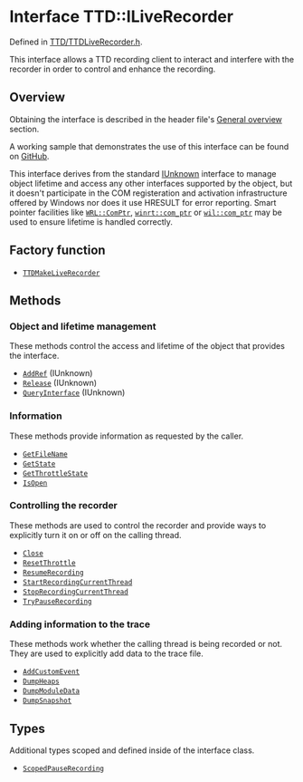 # Interface TTD::ILiveRecorder

Defined in [TTD/TTDLiveRecorder.h](README.md).

This interface allows a TTD recording client to interact and interfere with the recorder
in order to control and enhance the recording.

## Overview

Obtaining the interface is described in the header file's [General overview](README.md#general-overview) section.

A working sample that demonstrates the use of this interface can be found on
[GitHub](https://github.com/microsoft/WinDbg-Samples/tree/HEAD/TTD/LiveRecorderApiSample).

This interface derives from the standard [IUnknown](https://learn.microsoft.com/windows/win32/api/unknwn/nn-unknwn-iunknown)
interface to manage object lifetime and access any other interfaces supported by the object, but it doesn't participate
in the COM registeration and activation infrastructure offered by Windows nor does it use HRESULT for error reporting.
Smart pointer facilities like [`WRL::ComPtr`](https://learn.microsoft.com/cpp/cppcx/wrl/comptr-class),
[`winrt::com_ptr`](https://learn.microsoft.com/uwp/cpp-ref-for-winrt/com-ptr) or
[`wil::com_ptr`](https://github.com/microsoft/wil/wiki/WinRT-and-COM-wrappers)
may be used to ensure lifetime is handled correctly.

## Factory function

- [`TTDMakeLiveRecorder`](function-TTDMakeLiveRecorder.md)

## Methods

### Object and lifetime management

These methods control the access and lifetime of the object that provides the interface.

- [`AddRef`](https://learn.microsoft.com/windows/win32/api/unknwn/nf-unknwn-iunknown-addref) (IUnknown)
- [`Release`](https://learn.microsoft.com/windows/win32/api/unknwn/nf-unknwn-iunknown-release) (IUnknown)
- [`QueryInterface`](https://learn.microsoft.com/windows/win32/api/unknwn/nf-unknwn-iunknown-queryinterface%28refiid_void%29) (IUnknown)

### Information

These methods provide information as requested by the caller.

- [`GetFileName`](ILiveRecorder_GetFileName.md)
- [`GetState`](ILiveRecorder_GetState.md)
- [`GetThrottleState`](ILiveRecorder_GetThrottleState.md)
- [`IsOpen`](ILiveRecorder_IsOpen.md)

### Controlling the recorder

These methods are used to control the recorder and provide ways to explicitly turn it on or off on the calling thread.

- [`Close`](ILiveRecorder_Close.md)
- [`ResetThrottle`](ILiveRecorder_ResetThrottle.md)
- [`ResumeRecording`](ILiveRecorder_ResumeRecording.md)
- [`StartRecordingCurrentThread`](ILiveRecorder_StartRecordingCurrentThread.md)
- [`StopRecordingCurrentThread`](ILiveRecorder_StopRecordingCurrentThread.md)
- [`TryPauseRecording`](ILiveRecorder_TryPauseRecording.md)

### Adding information to the trace

These methods work whether the calling thread is being recorded or not.
They are used to explicitly add data to the trace file.

- [`AddCustomEvent`](ILiveRecorder_AddCustomEvent.md)
- [`DumpHeaps`](ILiveRecorder_DumpHeaps.md)
- [`DumpModuleData`](ILiveRecorder_DumpModuleData.md)
- [`DumpSnapshot`](ILiveRecorder_DumpSnapshot.md)

## Types

Additional types scoped and defined inside of the interface class.

- [`ScopedPauseRecording`](ILiveRecorder_ScopedPauseRecording.md)
